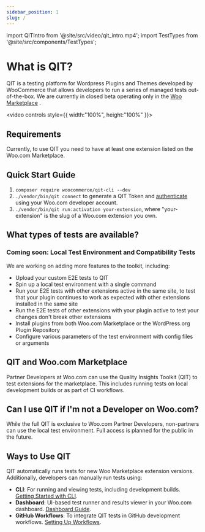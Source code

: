 ```yaml
---
sidebar_position: 1
slug: /
---
```


import QITIntro from '@site/src/video/qit_intro.mp4';
import TestTypes from '@site/src/components/TestTypes';

# What is QIT? 

QIT is a testing platform for Wordpress Plugins and Themes developed by WooCommerce that allows developers to run a series of managed tests out-of-the-box. We are currently in closed beta operating only in the [Woo Marketplace](https://woo.com/products/) .

<video controls style={{ width:"100%", height:"100%" }}>
    <source src={QITIntro} />
</video>


## Requirements

Currently, to use QIT you need to have at least one extension listed on the Woo.com Marketplace.

## Quick Start Guide

1. `composer require woocommerce/qit-cli --dev`
2. `./vendor/bin/qit connect` to generate a QIT Token and [authenticate](/docs/support/authenticating) using your Woo.com developer account.
4. `./vendor/bin/qit run:activation your-extension`, where "your-extension" is the slug of a Woo.com extension you own.

## What types of tests are available?

<TestTypes />

### Coming soon: Local Test Environment and Compatibility Tests

We are working on adding more features to the toolkit, including:

- Upload your custom E2E tests to QIT
- Spin up a local test environment with a single command
- Run your E2E tests with other extensions active in the same site, to test that your plugin continues to work as expected with other extensions installed in the same site
- Run the E2E tests of other extensions with your plugin active to test your changes don't break other extensions
- Install plugins from both Woo.com Marketplace or the WordPress.org Plugin Repository
- Configure various parameters of the test environment with config files or arguments

## QIT and Woo.com Marketplace
Partner Developers at Woo.com can use the Quality Insights Toolkit (QIT) to test extensions for the marketplace. This includes running tests on local development builds or as part of CI workflows.

## Can I use QIT if I'm not a Developer on Woo.com?
While the full QIT is exclusive to Woo.com Partner Developers, non-partners can use the local test environment. Full access is planned for the public in the future.

## Ways to Use QIT
QIT automatically runs tests for new Woo Marketplace extension versions. Additionally, developers can manually run tests using:
- **CLI**: For running and viewing tests, including development builds. [Getting Started with CLI](cli/getting-started).
- **Dashboard**: UI-based test runner and results viewer in your Woo.com dashboard. [Dashboard Guide](woo-com/getting-started).
- **GitHub Workflows**: To integrate QIT tests in GitHub development workflows. [Setting Up Workflows](workflows/getting-started).
